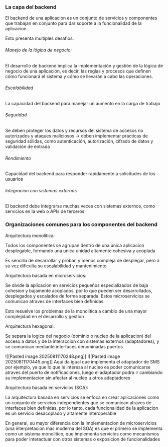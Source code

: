 ### La capa del backend

El backend de una aplicacion es un conjunto de servicios y componentes que trabajan en conjunto para dar soporte a la funcionalidad de la aplicacion.

Esto presenta multiples desafios:
###### Manejo de la lógica de negocio: 
El desarrollo de backend implica la implementación y gestión de la lógica
de negocio de una aplicación, es decir, las reglas y procesos que definen cómo funcionará el sistema y cómo se llevarán a cabo las operaciones.

###### Escalabilidad
La capacidad del backend para manejar un aumento en la carga de trabajo

###### Seguridad
Se deben proteger los datos y recursos del sistema de accesos no autorizados y ataques maliciosos
-> deben implementar prácticas de seguridad sólidas, como autenticación, autorización, cifrado de datos y validación de entrada

###### Rendimiento
Capacidad del backend para responder rapidamente a solicitudes de los usuarios

###### Integracion con sistemas externos
El backend debe integrarse muchas veces con sistemas externos, como servicios en la web o APIs de terceros

### Organizaciones comunes para los componentes del backend

Arquitectura monolitica:

Todos los componentes se agrupan dentro de una unica aplicacion desplegable, formando una unica unidad altamente cohesiva y acoplada

Es sencilla de desarrollar y probar, y menos compleja de desplegar, pero a su vez dificulta su escalabilidad y mantenimiento

Arquitectura basada en microservicios:

Se divide la aplicacion en servicios pequeños especializados de baja cohesion y bajamente acoplados, por lo que pueden ser desarrollados, desplegados y escalados de forma separada. Estos microservicios se comunican atraves de interfaces bien definidas.

Esto resuelve los problemas de la monolitica a cambio de una mayor complejidad en el desarrollo y gestion

Arquitectura hexagonal:

Se separa la logica del negocio (dominio o nucleo de la aplicacion) del acceso a datos y de la interaccion con sistemas externos (adaptadores), y se comunican mediante interfaces denominadas puertos


![[Pasted image 20250811170248.png]]
![[Pasted image 20250811170445.png]]
Aqui da igual que implementa el adaptador de SMS por ejemplo, ya que lo que le interesa al nucleo es poder comunicarse atraves del puerto de notificaciones, luego el adaptador podra ir cambiando su implementacion sin afectar al nucleo u otros adaptadores

Arquitectura basada en servicios (SOA):

La arquitectura basada en servicios se enfoca en crear aplicaciones como un conjunto de servicios independientes que se comunican atraves de interfaces bien definidas, por lo tanto, cada funcionalidad de la aplicacion es un servicio desacoplado y altamente interoperable

En general, su mayor diferencia con la implementacion de microservicios (una interpretacion mas moderna del SOA) es que el primero se implementa como un sistema monolitico, que implementa servicios como mecanismos para poder interactuar con otros sistemas o exposicion de funcionalidades 
